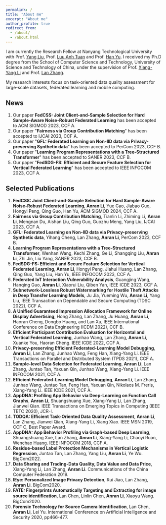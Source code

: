 ```yaml
---
permalink: /
title: "About me"
excerpt: "About me"
author_profile: true
redirect_from: 
  - /about/
  - /about.html
---
```

I am currently the Research Fellow at Nanyang Technological University with Prof. [Yang Liu](https://personal.ntu.edu.sg/yangliu/), Prof. [Luu Anh Tuan](https://tuanluu.github.io/) and Prof. [Han Yu](https://personal.ntu.edu.sg/han.yu/). I received my Ph.D degree from the School of Computer Science and Technology, University of Science and Technology of China, under the supervision of Prof. [Xiang-Yang Li](http://staff.ustc.edu.cn/~xiangyangli/index.html) and Prof. [Lan Zhang](http://cs.ustc.edu.cn/2020/0706/c23235a460088/page.htm). 

My research interests focus on task-oriented data quality assessment for large-scale datasets, federated learning and mobile computing. 


News
------
1. Our paper **FedCSS: Joint Client-and-Sample Selection for Hard Sample-Aware Noise-Robust Federated Learning** has been accepted to ACM SIGMOD 2023, CCF A.
2. Our paper "**Fairness via Group Contribution Matching**" has been accepted to IJCAI 2023, CCF A.
3. Our paper "**GFL: Federated Learning on Non-IID data via Privacy-preserving Synthetic data**" has been accepted to PerCom 2023, CCF B.
4. Our paper "**Learning Program Representations with a Tree-Structured Transformer**" has been accepted to SANER 2023, CCF B.
5. Our paper "**FedSDG-FS: Efficient and Secure Feature Selection for Vertical Federated Learning**" has been accepted to IEEE INFOCOM 2023, CCF A.

Selected Publications
------
1. **FedCSS: Joint Client-and-Sample Selection for Hard Sample-Aware Noise-Robust Federated Learning**, **Anran Li**, Yue Cao, Jiabao Guo, Hongyi Peng, Qing Guo, Han Yu, ACM SIGMOD 2024, CCF A.
2. **Fairness via Group Contribution Matching**, Tianlin Li, Zhiming Li, **Anran Li**, Mengnan Du, Aishan Liu, Qing Guo, Guozhu Meng, Yang Liu, IJCAI 2023, CCF A.
3. **GFL: Federated Learning on Non-IID data via Privacy-preserving Synthetic data**, Yihang Cheng, Lan Zhang, **Anran Li**, PerCom 2023, CCF B.
4. **Learning Program Representations with a Tree-Structured Transformer**, Wenhan Wang, Kechi Zhang, Ge Li, Shangqing Liu, **Anran Li**, Zhi Jin, Liu Yang, SANER 2023, CCF B.
5. **FedSDG-FS: Efficient and Secure Feature Selection for Vertical Federated Learning**, **Anran Li**, Hongyi Peng, Jiahui Huang, Lan Zhang, Qing Guo, Yang Liu, Han Yu, IEEE INFOCOM 2023, CCF A.
6. **Federated IoT Interaction Vulnerability Analysis**, Guangjing Wang, Hanqing Guo, **Anran Li**, Xiaorui Liu, Qiben Yan, IEEE ICDE 2023, CCF A.
7. **Subnetwork-Lossless Robust Watermarking for Hostile Theft Attacks in Deep Transfer Learning Models**, Ju Jia, Yueming Wu, **Anran Li**, Yang Liu, IEEE Transaction on Dependable and Secure Computing (TDSC 2022), CCF A.
8. **A Unified Guaranteed Impression Allocation Framework for Online Display Advertising**, Hong Zhang, Lan Zhang, Ju Huang, **Anran Li**, Haoran Cheng, Dongbo Huang, and Lan Xu, IEEE International Conference on Data Engineering (ICDM 2022), CCF B.
9. **Efficient Participant Contribution Evaluation for Horizontal and Vertical Federated Learning**, Junhao Wang, Lan Zhang, **Anran Li**, Xuanke You, Haoran Cheng. IEEE ICDE 2022, CCF A. 
10. **Privacy-preserving Efficient Federated-Learning Model Debugging**, **Anran Li**, Lan Zhang, Junhao Wang, Feng Han, Xiang-Yang Li. IEEE Transactions on Parallel and Distributed System (TPDS 2021), CCF A.
11. **Sample-level Data Selection for Federated Learning**, **Anran Li**, Lan Zhang, Juntao Tan, Yaxuan Qin, Junhao Wang, Xiang-Yang Li. IEEE INFOCOM 2021, CCF A.
12. **Efficient Federated-Learning Model Debugging**, **Anran Li**, Lan Zhang, Junhao Wang, Juntao Tan, Feng Han, Yaxuan Qin, Nikolaos M. Freris, Xiang-Yang Li. IEEE ICDE 2021, CCF A.
13. **AppDNA: Profiling App Behavior via Deep-Learning on Function Call Graphs**, **Anran Li**, Shuangshuang Xue, Xiang-Yang Li, Lan Zhang, Jianwei Qian. IEEE Transactions on Emerging Topics in Computing (IEEE TETC 2020), JCR-I.
14.	**TODQA: Efficient Task-Oriented Data Quality Assessment**, **Anran Li**, Lan Zhang, Jianwei Qian, Xiang-Yang Li, Xiang Xiao. IEEE MSN 2019, CCF C, Best Paper Award.
15. **AppDNA: App Behavior Profiling via Graph-based Deep Learning**, Shuangshuang Xue, Lan Zhang, **Anran Li**, Xiang-Yang Li, Chaoyi Ruan, Wenchao Huang. IEEE INFOCOM 2018, CCF A.
16. **Residue-based Label Protection Mechanisms in Vertical Logistic Regression**, Juntao Tan, Lan Zhang, Yang Liu, **Anran Li**, Ye Wu. BigCom2022. 
17.	**Data Sharing and Trading-Data Quality, Data Value and Data Price**, Xiang-Yang Li, Lan Zhang, **Anran Li**. Communications of the China Computer Federation 2019. 
18.	**IEye: Personalized Image Privacy Detection**, Rui Jiao, Lan Zhang, **Anran Li**. BigCom2020.
19.	**FATE: Fingerprints Automatically Targeting and Extracting for image source identiﬁcation**, Lan Chen, Linlin Chen, **Anran Li**, Xiaoyu Wang. BigCom2020.
20.	**Forensic Technology for Source Camera Identification**, Lan Chen, **Anran Li**, Lei Yu. International Conference on Artificial Intelligence and Security 2020, pp466-477.






